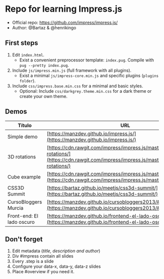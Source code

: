# Repo for learning Impress.js

- Official repo: https://github.com/impress/impress.js/
- Author: @Bartaz & @henrikingo

## First steps

1. Edit ``index.html``.
    * Exist a convenient preprocessor template: ``index.pug``. Compile with ``pug --pretty index.pug``.
2. Include ``js/impress.min.js`` (full framework with all plugins).
    * Exist a minimal ``js/impress-core.min.js`` and specific plugins (``plugins folder``).
3. Include ``css/impress.base.min.css`` for a minimal and basic styles.
    * Optional: Include ``css/darkgrey.theme.min.css`` for a dark theme or create your own theme.

## Demos

| Título      | URL             |
|-------------|-----------------|
| Simple demo | [https://manzdev.github.io/impress.js/](https://manzdev.github.io/impress.js/) |
| 3D rotations | [https://cdn.rawgit.com/impress/impress.js/master/examples/3D-rotations/](https://cdn.rawgit.com/impress/impress.js/master/examples/3D-rotations/) |
| Cube example | [https://cdn.rawgit.com/impress/impress.js/master/examples/cube/](https://cdn.rawgit.com/impress/impress.js/master/examples/cube/) |
| CSS3D Summit | [https://bartaz.github.io/meetjs/css3d-summit/](https://bartaz.github.io/meetjs/css3d-summit/) |
| CursoBloggers Murcia | [https://manzdev.github.io/cursobloggers2013/#/init](https://manzdev.github.io/cursobloggers2013/#/init) |
| Front-end: El lado oscuro | [https://manzdev.github.io/frontend-el-lado-oscuro/](https://manzdev.github.io/frontend-el-lado-oscuro/) |

## Don't forget

1. Edit metadata (*title, description and author*)
2. Div #impress contain all slides
3. Every .step is a slide
4. Configure your data-x, data-y, data-z slides
5. Place #overview if you need it.
